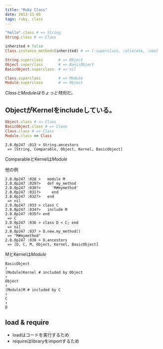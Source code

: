 ```yaml
---
title: "Ruby Class"
date: 2013-11-05
tags: ruby, class
---
```



``` ruby
"hello".class # => String
String.class # => Class
```

``` ruby
inherited = false
Class.instance_methods(inherited) # => [:superclass, :allocate, :new]

String.superclass       # => Object
Object.superclass       # => BasicObject
BasicObject.superclass  # => nil

Class.superclass        # => Module
Module.superclass       # => Object
```

*ClassとModuleはちょっと特別だ。*


## ObjectがKernelをincludeしている。


``` ruby
Object.class # => Class
BasicObject.class # => Class
Class.class # => Class
Module.class => Class
```

```
2.0.0p247 :013 > String.ancestors
 => [String, Comparable, Object, Kernel, BasicObject]
```
ComparableとKernelは*Module*

他の例

```
2.0.0p247 :028 >   module M
2.0.0p247 :029?>   def my_method
2.0.0p247 :030?>     'M#mymethod'
2.0.0p247 :031?>     end
2.0.0p247 :032?>   end
 => nil
2.0.0p247 :033 > class C
2.0.0p247 :034?>   include M
2.0.0p247 :035?> end
 => C
2.0.0p247 :036 > class D < C; end
 => nil
2.0.0p247 :037 > D.new.my_method()
 => "M#mymethod"
2.0.0p247 :038 > D.ancestors
 => [D, C, M, Object, Kernel, BasicObject]
```

MとKernelは*Module*

```
BasicObject
↑
(Module)Kernel # included by Object
↑
Object
↑
(Module)M # included by C
↑
C
↑
D
```

## load & require

* loadはコードを実行するため
* requireはlibraryをimportするため